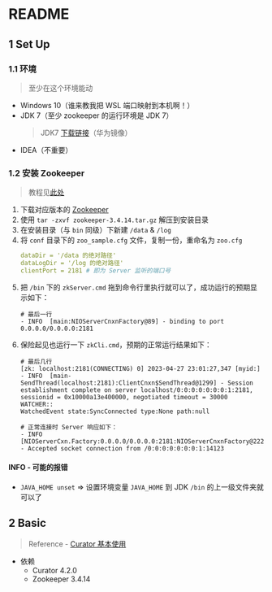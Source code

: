 # README

## 1 Set Up

### 1.1 环境

> 至少在这个环境能动

- Windows 10（谁来教我把 WSL 端口映射到本机啊！）
- JDK 7（至少 zookeeper 的运行环境是 JDK 7） 
    > JDK7 [下载链接](https://repo.huaweicloud.com/java/jdk/7u80-b15/)（华为镜像）
- IDEA（不重要）

### 1.2 安装 Zookeeper
> 教程见[此处](https://blog.csdn.net/qq_33316784/article/details/88563482#:~:text=windows%E5%AE%89%E8%A3%85zookeeper%E6%95%99%E7%A8%8B%2003-16%201.%20%E4%B8%8B%E8%BD%BD%20Zookeeper%E5%AE%89%E8%A3%85%20%E5%8C%85%EF%BC%9A%E4%BB%8E%E5%AE%98%E7%BD%91%E4%B8%8B%E8%BD%BD%20Zookeeper%20%E7%9A%84,2.%20%E8%A7%A3%E5%8E%8B%20%E5%AE%89%E8%A3%85%20%E5%8C%85%EF%BC%9A%E5%B0%86%E4%B8%8B%E8%BD%BD%E7%9A%84%20%E5%AE%89%E8%A3%85%20%E5%8C%85%E8%A7%A3%E5%8E%8B%E5%88%B0%E4%BD%A0%E6%83%B3%E8%A6%81%20%E5%AE%89%E8%A3%85%20%E7%9A%84%E7%9B%AE%E5%BD%95%E4%B8%8B%E3%80%82)

1. 下载对应版本的 [Zookeeper](https://archive.apache.org/dist/zookeeper/zookeeper-3.4.14/)
2. 使用 `tar -zxvf zookeeper-3.4.14.tar.gz` 解压到安装目录
3. 在安装目录（与 `bin` 同级）下新建 `/data` & `/log`
4. 将 `conf` 目录下的 `zoo_sample.cfg` 文件，复制一份，重命名为 `zoo.cfg`
    ```yaml
   dataDir = '/data 的绝对路径'
   dataLogDir = '/log 的绝对路径'
   clientPort = 2181 # 即为 Server 监听的端口号
   ```
5. 把 `/bin` 下的 `zkServer.cmd` 拖到命令行里执行就可以了，成功运行的预期显示如下：
    ```text
   # 最后一行
    - INFO  [main:NIOServerCnxnFactory@89] - binding to port 0.0.0.0/0.0.0.0:2181
    ```
6. 保险起见也运行一下 `zkCli.cmd`，预期的正常运行结果如下：
    ```text
    # 最后几行
    [zk: localhost:2181(CONNECTING) 0] 2023-04-27 23:01:27,347 [myid:] - INFO  [main-SendThread(localhost:2181):ClientCnxn$SendThread@1299] - Session establishment complete on server localhost/0:0:0:0:0:0:0:1:2181, sessionid = 0x10000a13e400000, negotiated timeout = 30000
    WATCHER::
    WatchedEvent state:SyncConnected type:None path:null
   
    # 正常连接时 Server 响应如下：
    - INFO  [NIOServerCxn.Factory:0.0.0.0/0.0.0.0:2181:NIOServerCnxnFactory@222] - Accepted socket connection from /0:0:0:0:0:0:0:1:14123 
    ```
#### INFO - 可能的报错
- `JAVA_HOME unset` => 设置环境变量 `JAVA_HOME` 到 JDK `/bin` 的上一级文件夹就可以了

## 2 Basic

> Reference - [Curator 基本使用](https://zhuanlan.zhihu.com/p/611161550#:~:text=Curator%E7%9A%84%E5%9F%BA%E6%9C%AC%E4%BD%BF%E7%94%A8%201%20%E4%B8%80.%20%E5%89%8D%E8%A8%80%20%E5%AE%98%E7%BD%91%20%3A%20Apache%20Curator,%E7%89%88%E6%9C%AC%20...%203%20%E4%B8%89.%20Curator%E4%BD%BF%E7%94%A8%201.%20%E5%88%9B%E5%BB%BA%E5%AE%A2%E6%88%B7%E7%AB%AF%E8%BF%9E%E6%8E%A5%20)

- 依赖
  - Curator 4.2.0
  - Zookeeper 3.4.14